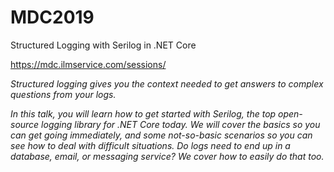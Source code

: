 # MDC2019
Structured Logging with Serilog in .NET Core

https://mdc.ilmservice.com/sessions/

<i>Structured logging gives you the context needed to get answers to complex questions from your logs.

In this talk, you will learn how to get started with Serilog, the top open-source logging library for .NET Core today. We will cover the basics so you can get going immediately, and some not-so-basic scenarios so you can see how to deal with difficult situations. Do logs need to end up in a database, email, or messaging service? We cover how to easily do that too.</i>
